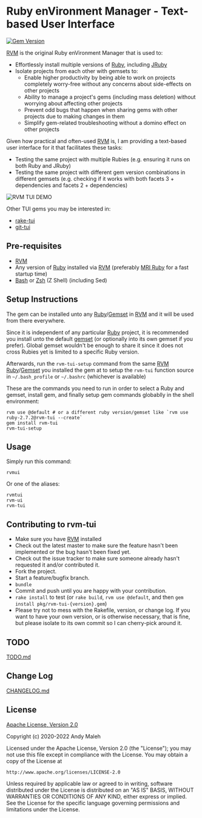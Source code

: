 # Ruby enVironment Manager - Text-based User Interface
[![Gem Version](https://badge.fury.io/rb/rvm-tui.svg)](https://badge.fury.io/rb/rvm-tui)

[RVM](https://rvm.io) is the original Ruby enVironment Manager that is used to:
- Effortlessly install multiple versions of [Ruby](https://www.ruby-lang.org/en/), including [JRuby](https://www.jruby.org/)
- Isolate projects from each other with gemsets to:
  - Enable higher productivity by being able to work on projects completely worry-free without any concerns about side-effects on other projects
  - Ability to manage a project's gems (including mass deletion) without worrying about affecting other projects
  - Prevent odd bugs that happen when sharing gems with other projects due to making changes in them
  - Simplify gem-related troubleshooting without a domino effect on other projects
  
Given how practical and often-used [RVM](https://rvm.io) is, I am providing a text-based user interface for it that facilitates these tasks:
- Testing the same project with multiple Rubies (e.g. ensuring it runs on both Ruby and JRuby)
- Testing the same project with different gem version combinations in different gemsets (e.g. checking if it works with both facets 3 + dependencies and facets 2 + dependencies)

![RVM TUI DEMO](rvm-tui-demo.gif)

Other TUI gems you may be interested in:
- [rake-tui](https://github.com/AndyObtiva/rake-tui)
- [git-tui](https://github.com/AndyObtiva/git-tui)

## Pre-requisites

- [RVM](https://rvm.io)
- Any version of [Ruby](https://www.ruby-lang.org/en/) installed via [RVM](https://rvm.io) (preferably [MRI Ruby](https://www.ruby-lang.org/en/) for a fast startup time)
- [Bash](https://www.gnu.org/software/bash/) or [Zsh](http://zsh.sourceforge.net/) (Z Shell) (including Sed)

## Setup Instructions

The gem can be installed unto any [Ruby](https://rvm.io/rubies/installing)/[Gemset](https://rvm.io/gemsets/basics) in [RVM](https://rvm.io) and it will be used from there everywhere.

Since it is independent of any particular [Ruby](https://www.ruby-lang.org/en/) project, it is recommended you install unto the default [gemset](https://rvm.io/gemsets/basics) (or optionally into its own gemset if you prefer). Global gemset wouldn't be enough to share it since it does not cross Rubies yet is limited to a specific Ruby version.

Afterwards, run the `rvm-tui-setup` command from the same [RVM](https://rvm.io) [Ruby](https://rvm.io/rubies/installing)/[Gemset](https://rvm.io/gemsets/basics) you installed the gem at to setup the `rvm-tui` function source in `~/.bash_profile` or `~/.bashrc` (whichever is available)

These are the commands you need to run in order to select a Ruby and gemset, install gem, and finally setup gem commands globablly in the shell environment:

```
rvm use @default # or a different ruby version/gemset like `rvm use ruby-2.7.2@rvm-tui --create`
gem install rvm-tui
rvm-tui-setup
```

## Usage

Simply run this command:

```
rvmui
```

Or one of the aliases:

```
rvmtui
rvm-ui
rvm-tui
```


## Contributing to rvm-tui

-   Make sure you have [RVM](https://rvm.io) installed
-   Check out the latest master to make sure the feature hasn't been
    implemented or the bug hasn't been fixed yet.
-   Check out the issue tracker to make sure someone already hasn't
    requested it and/or contributed it.
-   Fork the project.
-   Start a feature/bugfix branch.
-   `bundle`
-   Commit and push until you are happy with your contribution.
-   `rake install` to test (or `rake build`, `rvm use @default`, and then `gem install pkg/rvm-tui-{version}.gem`)
-   Please try not to mess with the Rakefile, version, or change log. If
    you want to have your own version, or is otherwise necessary, that
    is fine, but please isolate to its own commit so I can cherry-pick
    around it.

## TODO

[TODO.md](TODO.md)

## Change Log

[CHANGELOG.md](CHANGELOG.md)

## License

[Apache License, Version 2.0](LICENSE.txt)

Copyright (c) 2020-2022 Andy Maleh

Licensed under the Apache License, Version 2.0 (the "License");
you may not use this file except in compliance with the License.
You may obtain a copy of the License at

    http://www.apache.org/licenses/LICENSE-2.0

Unless required by applicable law or agreed to in writing, software
distributed under the License is distributed on an "AS IS" BASIS,
WITHOUT WARRANTIES OR CONDITIONS OF ANY KIND, either express or implied.
See the License for the specific language governing permissions and
limitations under the License.
